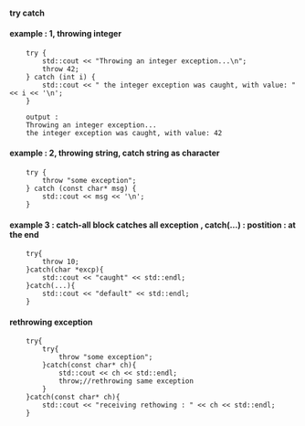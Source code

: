 #### try catch

#### example : 1, throwing integer

        try {
            std::cout << "Throwing an integer exception...\n";
            throw 42;
        } catch (int i) {
            std::cout << " the integer exception was caught, with value: " << i << '\n';
        }

        output : 
        Throwing an integer exception...
        the integer exception was caught, with value: 42

#### example : 2, throwing string, catch string as character
    
        try {        
            throw "some exception";
        } catch (const char* msg) {
            std::cout << msg << '\n';
        }
    
#### example 3 :   catch-all block catches all exception , catch(...) : postition : at the end
        try{
            throw 10;        
        }catch(char *excp){
            std::cout << "caught" << std::endl;
        }catch(...){
            std::cout << "default" << std::endl;
        }
        
        
#### rethrowing exception        
      
        try{
            try{
                throw "some exception";        
            }catch(const char* ch){
                std::cout << ch << std::endl;
                throw;//rethrowing same exception
            }
        }catch(const char* ch){
            std::cout << "receiving rethowing : " << ch << std::endl;
        }



####
